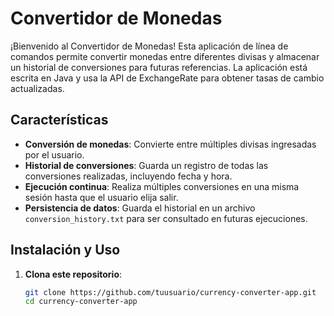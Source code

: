 # Convertidor de Monedas

¡Bienvenido al Convertidor de Monedas! Esta aplicación de línea de comandos permite convertir monedas entre diferentes divisas y almacenar un historial de conversiones para futuras referencias. La aplicación está escrita en Java y usa la API de ExchangeRate para obtener tasas de cambio actualizadas.

## Características

- **Conversión de monedas**: Convierte entre múltiples divisas ingresadas por el usuario.
- **Historial de conversiones**: Guarda un registro de todas las conversiones realizadas, incluyendo fecha y hora.
- **Ejecución continua**: Realiza múltiples conversiones en una misma sesión hasta que el usuario elija salir.
- **Persistencia de datos**: Guarda el historial en un archivo `conversion_history.txt` para ser consultado en futuras ejecuciones.

## Instalación y Uso

1. **Clona este repositorio**:
   ```bash
   git clone https://github.com/tuusuario/currency-converter-app.git
   cd currency-converter-app

